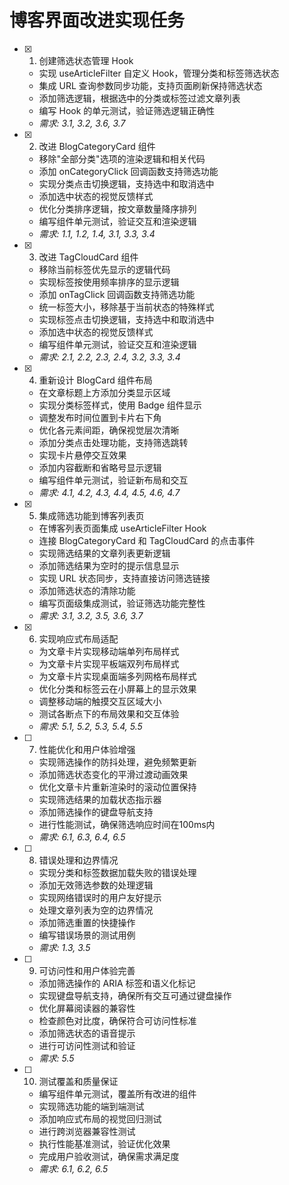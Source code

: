 # 博客界面改进实现任务

- [x] 1. 创建筛选状态管理 Hook
  - 实现 useArticleFilter 自定义 Hook，管理分类和标签筛选状态
  - 集成 URL 查询参数同步功能，支持页面刷新保持筛选状态
  - 添加筛选逻辑，根据选中的分类或标签过滤文章列表
  - 编写 Hook 的单元测试，验证筛选逻辑正确性
  - _需求: 3.1, 3.2, 3.6, 3.7_

- [x] 2. 改进 BlogCategoryCard 组件
  - 移除"全部分类"选项的渲染逻辑和相关代码
  - 添加 onCategoryClick 回调函数支持筛选功能
  - 实现分类点击切换逻辑，支持选中和取消选中
  - 添加选中状态的视觉反馈样式
  - 优化分类排序逻辑，按文章数量降序排列
  - 编写组件单元测试，验证交互和渲染逻辑
  - _需求: 1.1, 1.2, 1.4, 3.1, 3.3, 3.4_

- [x] 3. 改进 TagCloudCard 组件
  - 移除当前标签优先显示的逻辑代码
  - 实现标签按使用频率排序的显示逻辑
  - 添加 onTagClick 回调函数支持筛选功能
  - 统一标签大小，移除基于当前状态的特殊样式
  - 实现标签点击切换逻辑，支持选中和取消选中
  - 添加选中状态的视觉反馈样式
  - 编写组件单元测试，验证交互和渲染逻辑
  - _需求: 2.1, 2.2, 2.3, 2.4, 3.2, 3.3, 3.4_

- [x] 4. 重新设计 BlogCard 组件布局
  - 在文章标题上方添加分类显示区域
  - 实现分类标签样式，使用 Badge 组件显示
  - 调整发布时间位置到卡片右下角
  - 优化各元素间距，确保视觉层次清晰
  - 添加分类点击处理功能，支持筛选跳转
  - 实现卡片悬停交互效果
  - 添加内容截断和省略号显示逻辑
  - 编写组件单元测试，验证新布局和交互
  - _需求: 4.1, 4.2, 4.3, 4.4, 4.5, 4.6, 4.7_

- [x] 5. 集成筛选功能到博客列表页
  - 在博客列表页面集成 useArticleFilter Hook
  - 连接 BlogCategoryCard 和 TagCloudCard 的点击事件
  - 实现筛选结果的文章列表更新逻辑
  - 添加筛选结果为空时的提示信息显示
  - 实现 URL 状态同步，支持直接访问筛选链接
  - 添加筛选状态的清除功能
  - 编写页面级集成测试，验证筛选功能完整性
  - _需求: 3.1, 3.2, 3.5, 3.6, 3.7_

- [x] 6. 实现响应式布局适配
  - 为文章卡片实现移动端单列布局样式
  - 为文章卡片实现平板端双列布局样式
  - 为文章卡片实现桌面端多列网格布局样式
  - 优化分类和标签云在小屏幕上的显示效果
  - 调整移动端的触摸交互区域大小
  - 测试各断点下的布局效果和交互体验
  - _需求: 5.1, 5.2, 5.3, 5.4, 5.5_

- [ ] 7. 性能优化和用户体验增强
  - 实现筛选操作的防抖处理，避免频繁更新
  - 添加筛选状态变化的平滑过渡动画效果
  - 优化文章卡片重新渲染时的滚动位置保持
  - 实现筛选结果的加载状态指示器
  - 添加筛选操作的键盘导航支持
  - 进行性能测试，确保筛选响应时间在100ms内
  - _需求: 6.1, 6.3, 6.4, 6.5_

- [ ] 8. 错误处理和边界情况
  - 实现分类和标签数据加载失败的错误处理
  - 添加无效筛选参数的处理逻辑
  - 实现网络错误时的用户友好提示
  - 处理文章列表为空的边界情况
  - 添加筛选重置的快捷操作
  - 编写错误场景的测试用例
  - _需求: 1.3, 3.5_

- [ ] 9. 可访问性和用户体验完善
  - 添加筛选操作的 ARIA 标签和语义化标记
  - 实现键盘导航支持，确保所有交互可通过键盘操作
  - 优化屏幕阅读器的兼容性
  - 检查颜色对比度，确保符合可访问性标准
  - 添加筛选状态的语音提示
  - 进行可访问性测试和验证
  - _需求: 5.5_

- [ ] 10. 测试覆盖和质量保证
  - 编写组件单元测试，覆盖所有改进的组件
  - 实现筛选功能的端到端测试
  - 添加响应式布局的视觉回归测试
  - 进行跨浏览器兼容性测试
  - 执行性能基准测试，验证优化效果
  - 完成用户验收测试，确保需求满足度
  - _需求: 6.1, 6.2, 6.5_
